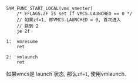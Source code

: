 

```x86asm
SYM_FUNC_START_LOCAL(vmx_vmenter)
    /* EFLAGS.ZF is set if VMCS.LAUNCHED == 0 */
    // 如果zf=1, 即VMCS.LAUNCHED = 0, 首次进入
    // 跳到 2
    je 2f

1:  vmresume
    ret

2:  vmlaunch
    ret

```

如果vmcs是 launch 状态, 那么`zf=1`, 使用vmlaunch.